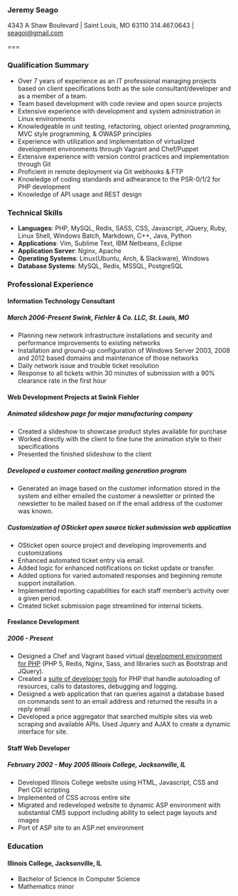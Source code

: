 ### Jeremy Seago
4343 A Shaw Boulevard | Saint Louis, MO 63110
314.467.0643 | [seagoj@gmail.com](seagoj@gmail.com)

===

### Qualification Summary
* Over 7 years of experience as an IT professional managing projects based on client specifications both as the sole consultant/developer and as a member of a team.
* Team based development with code review and open source projects
* Extensive experience with development and system administration in Linux environments
* Knowledgeable in unit testing, refactoring, object oriented programming, MVC style programming, & OWASP principles
* Experience with utilization and implementation of virtualized development environments through Vagrant and Chef/Puppet
* Extensive experience with version control practices and implementation through Git
* Proficient in remote deployment via Git webhooks & FTP
* Knowledge of coding standards and adhearance to the PSR-0/1/2 for PHP development
* Knowledge of API usage and REST design

### Technical Skills
* **Languages**: PHP, MySQL, Redis, SASS, CSS, Javascript, JQuery, Ruby, Linux Shell, Windows Batch, Markdown, C++, Java, Python
* **Applications**: Vim, Sublime Text, IBM Netbeans, Eclipse
* **Application Server**: Nginx, Apache
* **Operating Systems**: Linux(Ubuntu, Arch, & Slackware), Windows
* **Database Systems**: MySQL, Redis, MSSQL, PostgreSQL

### Professional Experience
#### Information Technology Consultant
##### March 2006-Present  Swink, Fiehler &amp; Co. LLC, St. Louis, MO
* Planning new network infrastructure installations and security and performance improvements to existing networks
* Installation and ground-up configuration of Windows Server 2003, 2008 and 2012 based domains and maintenance of those networks
* Daily network issue and trouble ticket resolution
* Response to all tickets within 30 minutes of submission with a 90% clearance rate in the first hour

#### Web Development Projects at Swink Fiehler
##### Animated slideshow page for major manufacturing company
* Created a slideshow to showcase product styles available for purchase
* Worked directly with the client to fine tune the animation style to their specifications
* Presented the finished slideshow to the client

##### Developed a customer contact mailing generation program
* Generated an image based on the customer information stored in the system and either emailed the customer a newsletter or printed the newsletter to be mailed based on if the email address of the customer was known.

##### Customization of OSticket open source ticket submission web application
* OSticket open source project and developing improvements and customizations
* Enhanced automated ticket entry via email.
* Added logic for enhanced notifications on ticket update or transfer.
* Added options for varied automated responses and beginning remote support installation.
* Implemented reporting capabilities  for each staff member’s activity over a given period.
* Created ticket submission page streamlined for internal tickets.

#### Freelance Development
##### 2006 - Present
* Designed a Chef and Vagrant based virtual [development environment for PHP](https://github.com/search?q=%40seagoj+cookbook) (PHP 5, Redis, Nginx, Sass, and libraries such as Bootstrap and JQuery).
* Created a [suite of developer tools](https://github.com/seagoj/Devtools.git) for PHP that handle autoloading of resources, calls to datastores, debugging and logging.
* Designed a web application that ran queries against a database based on commands sent to an email address and returned the results in a reply email
* Developed a price aggregator that searched multiple sites via web scraping and available APIs. Used Jquery and AJAX to create a dynamic interface for site.

#### Staff Web Developer
##### February 2002 - May 2005  Illinois College, Jacksonville, IL
* Developed Illinois College website using HTML, Javascript, CSS and Perl CGI scripting
* Implemented of CSS across entire site
* Migrated and redeveloped website to dynamic ASP environment with substantial CMS support including ability to select page layouts and images
* Port of ASP site to an ASP.net environment

### Education
#### Illinois College, Jacksonville, IL
* Bachelor of Science in Computer Science
* Mathematics minor
